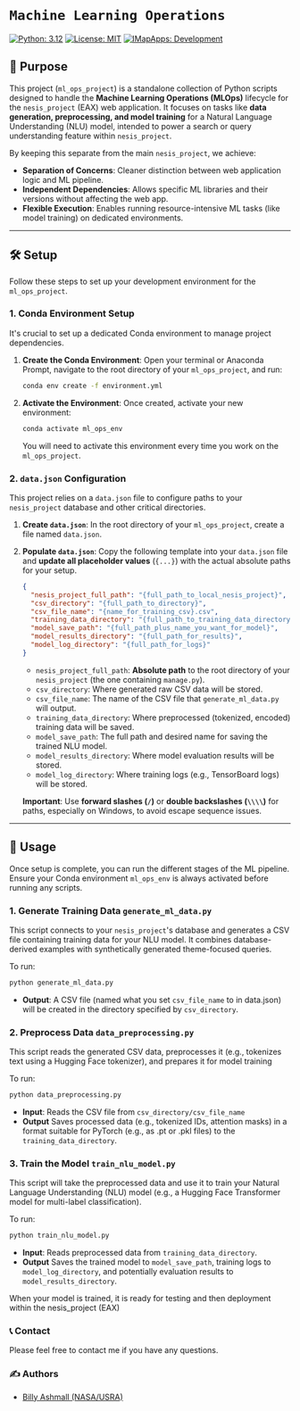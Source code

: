 # `Machine Learning Operations`

[![Python: 3.12](https://img.shields.io/badge/python-3.12-blue.svg)](https://www.python.org/)
[![License: MIT](https://img.shields.io/badge/License-MIT-yellow.svg)](https://github.com/billyz313/Machine-Learning-Operations/blob/main/LICENSE)
[![IMapApps: Development](https://img.shields.io/badge/IMapApps-Development-green)](https://imapapps.com)

## 🚀 Purpose

This project (`ml_ops_project`) is a standalone collection of Python scripts designed to handle the **Machine Learning Operations (MLOps)** lifecycle for the `nesis_project` (EAX) web application. It focuses on tasks like **data generation, preprocessing, and model training** for a Natural Language Understanding (NLU) model, intended to power a search or query understanding feature within `nesis_project`.

By keeping this separate from the main `nesis_project`, we achieve:
* **Separation of Concerns**: Cleaner distinction between web application logic and ML pipeline.
* **Independent Dependencies**: Allows specific ML libraries and their versions without affecting the web app.
* **Flexible Execution**: Enables running resource-intensive ML tasks (like model training) on dedicated environments.

---

## 🛠️ Setup

Follow these steps to set up your development environment for the `ml_ops_project`.

### 1. Conda Environment Setup

It's crucial to set up a dedicated Conda environment to manage project dependencies.

1.  **Create the Conda Environment**:
    Open your terminal or Anaconda Prompt, navigate to the root directory of your `ml_ops_project`, and run:

    ```bash
    conda env create -f environment.yml
    ```

2.  **Activate the Environment**:
    Once created, activate your new environment:

    ```bash
    conda activate ml_ops_env
    ```
    You will need to activate this environment every time you work on the `ml_ops_project`.

### 2. `data.json` Configuration

This project relies on a `data.json` file to configure paths to your `nesis_project` database and other critical directories.

1.  **Create `data.json`**:
    In the root directory of your `ml_ops_project`, create a file named `data.json`.

2.  **Populate `data.json`**:
    Copy the following template into your `data.json` file and **update all placeholder values** (`{...}`) with the actual absolute paths for your setup.

    ```json
    {
      "nesis_project_full_path": "{full_path_to_local_nesis_project}",
      "csv_directory": "{full_path_to_directory}",
      "csv_file_name": "{name_for_training_csv}.csv",
      "training_data_directory": "{full_path_to_training_data_directory}",
      "model_save_path": "{full_path_plus_name_you_want_for_model}",
      "model_results_directory": "{full_path_for_results}",
      "model_log_directory": "{full_path_for_logs}"
    }
    ```
    * `nesis_project_full_path`: **Absolute path** to the root directory of your `nesis_project` (the one containing `manage.py`).
    * `csv_directory`: Where generated raw CSV data will be stored.
    * `csv_file_name`: The name of the CSV file that `generate_ml_data.py` will output.
    * `training_data_directory`: Where preprocessed (tokenized, encoded) training data will be saved.
    * `model_save_path`: The full path and desired name for saving the trained NLU model.
    * `model_results_directory`: Where model evaluation results will be stored.
    * `model_log_directory`: Where training logs (e.g., TensorBoard logs) will be stored.

    **Important**: Use **forward slashes (`/`)** or **double backslashes (`\\\\`)** for paths, especially on Windows, to avoid escape sequence issues.

---

## 🚀 Usage

Once setup is complete, you can run the different stages of the ML pipeline. Ensure your Conda environment `ml_ops_env` is always activated before running any scripts.

### 1. Generate Training Data `generate_ml_data.py`

This script connects to your `nesis_project`'s database and generates a CSV file containing training data for your NLU model. It combines database-derived examples with synthetically generated theme-focused queries.

To run:

```bash
python generate_ml_data.py
```
- **Output**: A CSV file (named what you set `csv_file_name` to in data.json) will be created in the directory specified by `csv_directory`.

### 2. Preprocess Data `data_preprocessing.py`
This script reads the generated CSV data, preprocesses it (e.g., tokenizes text using a Hugging Face tokenizer), and prepares it for model training

To run:

```bash
python data_preprocessing.py
```

- **Input**: Reads the CSV file from `csv_directory/csv_file_name`
- **Output** Saves processed data (e.g., tokenized IDs, attention masks) in a format suitable for PyTorch (e.g., as .pt or .pkl files) to the `training_data_directory`.

### 3. Train the Model `train_nlu_model.py`

This script will take the preprocessed data and use it to train your Natural Language Understanding (NLU) model (e.g., a Hugging Face Transformer model for multi-label classification).

To run:

```bash
python train_nlu_model.py
```

- **Input**: Reads preprocessed data from `training_data_directory`.
- **Output** Saves the trained model to `model_save_path`, training logs to `model_log_directory`, and potentially evaluation results to `model_results_directory`.

When your model is trained, it is ready for testing and then deployment within the nesis_project (EAX)

### 📞 Contact

Please feel free to contact me if you have any questions.

### ✍️ Authors

- [Billy Ashmall (NASA/USRA)](https://github.com/billyz313)
